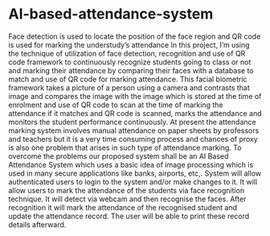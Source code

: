 # AI-based-attendance-system
Face detection is used to locate the position of the face region and QR code is used  for marking the understudy’s  attendance 
In this  project, I’m  using the  technique  of utilization of face detection, recognition  and use of QR code framework  to  continuously  recognize students going  to class or  not and marking  their attendance by comparing their faces with a database to match and use of QR code for  marking attendance. This facial biometric framework takes a picture of a person using a camera and contrasts that  image and compares  the image with the image which is stored at the time of enrolment and use of QR code to scan at the time of marking the attendance if  it matches and QR code is scanned, marks  the attendance and  monitors the  student performance  continuously.
At present the attendance marking system involves manual attendance on paper sheets by professors and teachers but it is a very time consuming process and chances of proxy is also one problem that arises in such type of attendance marking. To overcome the problems our proposed system shall be an AI Based Attendance System which uses a basic idea of image processing which is used in many secure applications like banks, airports, etc,.
System will allow authenticated users to login to the system and/or make changes to it. It will allow users to mark the attendance of the students via face recognition technique. It will detect via webcam and then recognise the faces. After recognition it will mark the attendance of the recognised student and update the attendance record. The user will be able to print these record details afterward.
